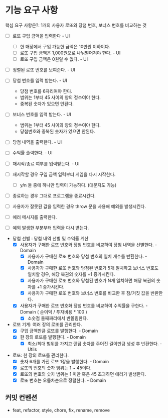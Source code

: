 # 기능 요구 사항

핵심 요구 사항은?: 1개의 사용자 로또와 당첨 번호, 보너스 번호를 비교하는 것

- [ ] 로또 구입 금액을 입력한다 - UI
  - [ ] 한 매장에서 구입 가능한 금액은 10만원 이하이다.
  - [ ] 로또 구입 금액은 1,000원으로 나눠떨어져야 한다. - UI
  - [ ] 로또 구입 금액은 0원일 수 없다. - UI
- [ ] 정렬된 로또 번호를 보여준다. - UI
- [ ] 당첨 번호를 입력 받는다. - UI
  - 당첨 번호를 6자리여야 한다.
  - 범위는 1부터 45 사이의 양의 정수여야 한다.
  - 중복된 숫자가 있으면 안된다.
- [ ] 보너스 번호를 입력 받는다. - UI
  - 범위는 1부터 45 사이의 양의 정수여야 한다.
  - 당첨번호와 중복된 숫자가 있으면 안된다.
- [ ] 당첨 내역을 출력한다. - UI
- [ ] 수익률 출력한다. - UI
- [ ] 재시작/종료 여부를 입력받는다. - UI

- [ ] 재시작할 경우 구입 금액 입력부터 게임을 다시 시작한다.
  - [ ] y/n 둘 중에 하나만 입력이 가능하다. (대문자도 가능)
- [ ] 종료하는 경우 그대로 프로그램을 종료시킨다.
- [ ] 사용자가 잘못된 값을 입력한 경우 throw 문을 사용해 예외를 발생시킨다.
- [ ] 에러 메시지를 출력한다.
- [ ] 예외 발생한 부분부터 입력을 다시 받는다.

- 당첨 선별 : 당첨 내역 선별 및 수익률 계산
  - [x] 사용자가 구매한 로또 번호와 당첨 번호를 비교하여 당첨 내역을 선별한다. - Domain
    - [x] 사용자가 구매한 로또 번호와 당첨 번호의 일치 개수를 반환한다. - Domain
    - [x] 사용자가 구매한 로또 번호와 당첨된 번호가 5개 일치하고 보너스 번호도 일치할 경우, 해당 복권의 숫자를 +1 증가시킨다.
    - [x] 사용자가 구매한 로또 번호와 당첨된 번호가 N개 일치하면 해당 복권의 숫자를 +1 증가시킨다.
    - [x] 사용자가 구매한 로또 번호와 보너스 번호를 비교한 후 참/거짓 값을 반환한다.
  - [x] 사용자가 구매한 로또 번호화 당첨 번호를 비교하여 수익률을 구한다. - Domain ( 순이익 / 투자비용 * 100 )
    - [x] 소숫점 둘째짜리에서 반올림한다.

- 로또 기계: 여러 장의 로또를 관리한다.
  - [x] 구입 금액만큼 로또를 발행한다. - Domain
  - [x] 한 장의 로또를 발행한다. - Domain
    - [x] 최소/최대 범위를 가지고 랜덤 숫자를 주어진 길이만큼 생성 후 반환한다. - Utils

- 로또: 한 장의 로또를 관리한다.
  - [x] 숫자 6개를 가진 로또 1장을 발행한다. - Domain
  - [x] 로또의 번호의 숫자 범위는 1 ~ 45이다.
  - [x] 로또의 번호의 숫자 범위는 1 미만 혹은 45 초과하면 에러가 발생한다.
  - [x] 로또 번호는 오름차순으로 정렬한다. - Domain

## 커밋 컨벤션

- feat, refactor, style, chore, fix, rename, remove
